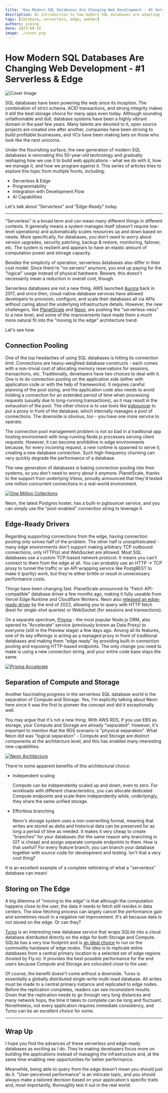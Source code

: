 ```yaml
---
title: 'How Modern SQL Databases Are Changing Web Development - #1 Serverless & Edge'
description: An introduction to how modern SQL databases are adapting to fit into the serverless and edge computing world.
tags: [database, serverless, edge, webdev]
authors: yiming
date: 2023-08-16
image: ./cover.png
---
```


# How Modern SQL Databases Are Changing Web Development - #1 Serverless & Edge

![Cover Image](cover.png)

SQL databases have been powering the web since its inception. The combination of strict schema, ACID transactions, and strong integrity makes it still the best storage choice for many apps even today. Although sounding unfathomable and dull, database systems have been a highly vibrant domain in the past few years. Many talents are devoted to it, open source projects are created one after another, companies have been striving to build profitable businesses, and VCs have been making bets on those who look like the next unicorns.

Under the flourishing surface, the new generation of modern SQL databases is renovating this 50-year-old technology and gradually reshaping how we use it to build web applications - what we do with it, how we manage it, and how we program against it. This series of articles tries to explore this topic from multiple fronts, including:

- Serverless & Edge
- Programmability
- Integration with Development Flow
- AI Capabilities

<!-- truncate -->

Let's talk about "Serverless" and "Edge-Ready" today.

---

"Serverless" is a broad term and can mean many different things in different contexts. It generally means a system manages itself (doesn't require low-level operations) and automatically scales resources up and down based on needs. More specifically, for databases, you don't need to worry about version upgrades, security patching, backup & restore, monitoring, failover, etc. The system is resilient and appears to have an elastic amount of computation power and storage capacity.

Besides the simplicity of operation, serverless databases also differ in their cost model. Since there're "no servers" anymore, you end up paying for the "logical" usage instead of physical hardware. Beware, this doesn't necessarily mean a reduction in overall cost, though.

Serverless databases are not a new thing. AWS launched [Aurora](https://aws.amazon.com/rds/aurora/) back in 2017, and since then, cloud-native database services have allowed developers to provision, configure, and scale their databases all via APIs without caring about the underlying infrastructure details. However, the new challengers, like [PlanetScale](https://planetscale.com/) and [Neon](https://neon.tech/), are pushing the "serverless-ness" to a new level, and some of the improvements have made them a much more natural fit into the "moving to the edge" architecture trend.

Let's see how.

## Connection Pooling

One of the top headaches of using SQL databases is hitting its connection limit. Connections are heavy-weighted database constructs - each comes with a non-trivial cost of allocating memory reservations for sessions, transactions, etc. Traditionally, developers have two choices to deal with it. One is to do connection pooling on the application side (either with application code or with the help of frameworks). It requires careful planning of the pool sizing, and the application code also needs to avoid holding a connection for an extended period of time when processing requests (usually due to long-running transactions), as it may result in the exhaustion of the pool. The other choice is to use tools like [pgbouncer](https://www.pgbouncer.org/) to put a proxy in front of the database, which internally manages a pool of connections. The downside is obvious, too - you have one more service to operate.

The connection pool management problem is not so bad in a traditional app hosting environment with long-running Node.js processes serving client requests. However, it can become prohibitive in edge environments because, for every incoming request, a new runtime is spawned to serve it, creating a new database connection. Such high-frequency churning can very quickly degrade the performance of a database.

The new generation of databases is baking connection pooling into their systems, so you don't need to worry about it anymore. PlanetScale, thanks to the support from underlying Vitess, proudly announced that they'd tested one million concurrent connections in a real-world environment.

[![One Million Collections](one-million-connections.png)](https://planetscale.com/blog/one-million-connections)

Neon, the latest Postgres hoster, has a built-in pgbouncer service, and you can simply use the "pool-enabled" connection string to leverage it.

## Edge-Ready Drivers

Regarding supporting connections from the edge, having connection pooling only solves half of the problem. The other half is unsophisticated - many edge environments don't support making arbitrary TCP outbound connections; only HTTP(s) and WebSocket are allowed. Most SQL databases use a custom TCP-based network protocol. It means you can't connect to them from the edge at all. You can probably use an HTTP → TCP proxy to tunnel the traffic or an API wrapping service like PostgREST to make it (partly) work, but they're either brittle or result in unnecessary performance costs.

Things have been changing fast. PlanetScale announced its "Fetch API-compatible" database driver a few months ago, making it fully useable from Vercel Edge Runtime and Cloudflare Workers. Neon also [released an edge-ready driver](https://neon.tech/blog/serverless-driver-for-postgres) by the end of 2022, allowing you to query with HTTP fetch (best for single-shot queries) or WebSocket (for sessions and transactions).

On a separate spectrum, [Prisma](https://prisma.io/) - the most popular Node.js ORM, also opened its "Accelerate" service (previously known as Data Proxy) to everyone (still in the Preview stage) a few days ago. Among all its features, one of its key offerings is acting as a managed proxy in front of traditional databases and making them "edge ready" by providing built-in connection pooling and exposing HTTP-based endpoints. The only change you need to make is using a new connection string, and your entire code base stays the same.

[![Prisma Accelerate](prisma-accelerate.png)](https://www.prisma.io/data-platform/accelerate)

## Separation of Compute and Storage

Another fascinating progress in the serverless SQL database world is the separation of Compute and Storage. Yes, I'm explicitly talking about Neon here since it was the first to pioneer the concept and did it exceptionally well.

You may argue that it's not a new thing. With AWS RDS, if you use EBS as storage, your Compute and Storage are already "separated". However, it's important to mention that the RDS scenario is "physical separation". What Neon did was "logical separation" - Compute and Storage are distinct components at the architecture level, and this has enabled many interesting new capabilities.

[![Neon Architecture](neon-architecture.png)](https://neon.tech/docs/introduction/architecture-overview)

There're some apparent benefits of this architectural choice:

- Independent scaling

    Compute can be independently scaled up and down, even to zero. For workloads with different characteristics, you can allocate dedicated Compute endpoints and scale them independently while, underlyingly, they share the same unified storage.

- Effortless branching

    Neon's storage system uses a non-overwriting format, meaning that writes are stored as delta and historical data can be preserved for as long a period of time as needed. It makes it very cheap to create "branches" for your databases (for the same reason why branching in GIT is cheap) and assign separate compute endpoints to them. How is that useful? For every feature branch, you can branch your database together with source code for development and testing. Isn't that a very cool thing?

It is an excellent example of a complete rethinking of what a "serverless" database can mean!

## Storing on The Edge

A big dilemma of "moving to the edge" is that although the computation happens close to the user, the data it needs to fetch still resides in data centers. The slow fetching process can largely cancel the performance gain and sometimes result in a negative net improvement. It's all because data is not stored on the edge. Or can they?

[Turso](https://turso.tech/) is an interesting new database service that wraps SQLite into a cloud database distributed directly on the edge for both Storage and Compute. SQLite has a very low footprint and is [an ideal choice](https://blog.turso.tech/why-sqlite-is-so-great-for-the-edge-ee00a3a9a55f) to run on the commodity hardware of edge nodes. The idea is to replicate entire databases from a central primary location to a selected set of edge regions (hosted by Fly.io). It provides the best possible performance for the end users because Compute and Storage are colocated close to the user.

Of course, the benefit doesn't come without a downside. Turso is essentially a globally distributed single-write multi-read database. All writes must be made to a central primary instance and replicated to edge nodes. Before the replication completes, readers can see inconsistent results. Given that the replication needs to go through very long distances and many network hops, the time it takes to complete can be long and fluctuant. Nonetheless, not every application requires immediate consistency, and Turso can be an excellent choice for some.

---

## Wrap Up

I hope you find the advances of these serverless and edge-ready databases as exciting as I do. They're making developers focus more on building the applications instead of managing the infrastructure and, at the same time enabling new opportunities for better performance.

Meanwhile, being able to query from the edge doesn't mean you should just do it. "User-perceived performance" is an intricate topic, and you should always make a tailored decision based on your application's specific traits and, most importantly, thoroughly test it out in the real world.

